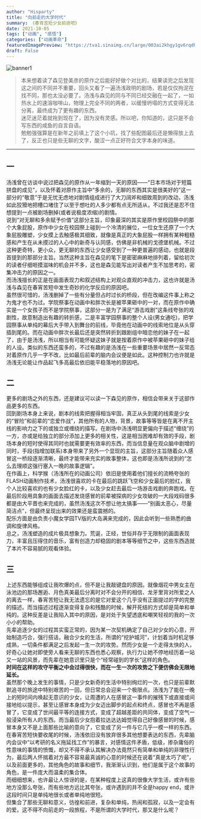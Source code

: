 ```yaml
---
author: "Hisparty"
title: "向前走的大学时代"
summary: 《春宵苦短少女前进吧》
date: 2021-10-05
tags: ["动画", "感悟"]
categories: ["动画革命"]
featuredImagePreview: "https://tva1.sinaimg.cn/large/003ai2khgy1gv6rqdhe2ig60go09dq6b02.gif"
draft: False
---
```


![banner1](https://tva1.sinaimg.cn/large/003ai2khgy1gv6qg5f6iqj60jw0b8weu02.jpg)

 >本来想着读了森见登美彦的原作之后能好好做个对比的，结果读完之后发现这之间的不同并不重要，回头又看了一遍汤浅政明的剧场，若是仅仅拘泥在找不同，那也太没必要了。汤浅与森见的同与不同已经交融在一起了，一如热水上的速溶咖啡山，物理上完全不同的两者，以缓慢坍塌的方式变得无法分离，最终成为了更有趣的东西。  
 >迷茫迷茫着就拖到现在了，因为没有灵感。所以吧，你知道的，这只是不会写东西的咸鱼的自言自语。  
 >勉勉强强算是在新年之前填上了这个小坑，找了些配图最后还是懒得放上去了，反正也只是些无聊的文字，酸涩一点正好符合文字本身的味道。

----------

## 一  
汤浅曾在访谈中说过把森见的原作从一年缩到一天的原因——“日本市场对于短篇拼盘的成见”，以及怀着对原作主旨中“多余的，无聊的东西其实是很美好的”这一部分的“敬意”于是无忧无虑地对剧情组成进行了大刀阔斧和细致周到的改动，汤浅如此狡猾地把槽口堵住了以至于想吐的人多少都有点无所适从，不过我还是忍不住想提到一点被剧场删掉(或者说极度浓缩)的剧情。  
说到“对无聊和多余赋予价值”这部分主旨，印象最深的其实是原作里校园祭中的那个大象屁股，原作中少女在校园祭上碰到一个冷清的展位，一位女生还原了一个大象屁股雕塑，少女摸上去触感极其细致，就像是真正的大象屁股一样拥有某种粗糙感和产生在从未摸过的人心中的新奇与认同感，仿佛是非机械的戈德堡机械。不过这种更奇特，更小众，更无聊的东西让少女感受到了一种更普遍的感动，也就是段首提到的那部分主旨。当然这种主旨在森见的笔下是密密麻麻地排列着，留给初次的读者仔细咂摸滋味的机会并不多，这也是森见能写出对读者产生不加思考的，密集冲击力的原因之一。  
而汤浅擅长的正是在画面表现力和叙述结构上对观众直观的冲击力，这也许就是汤浅与森见在春宵苦短中发生奇妙的化学反应的原因吧。  
虽然很可惜的，汤浅删掉了一些有分量但占时过长的桥段，但在改编这件事上称之为鬼才也不为过。学院祭事在动画中和胖次长是被苹果砸中的一对，而在原作中确实是一个女孩子而不是学院祭事，这部分一是为了满足“游击戏剧”这条线夸张的戏剧性，故意制造出有趣的转折感，二是丰富学园祭事的整个人设(男女通吃)，把学园祭事从单纯的幕后大手带入到舞台的前线，毕竟他在动画中的线索地位是从头穿插到尾的。而在动画中胖次长最后还是突然转折到跟剧组中暗恋他的妹子在一起了，由于是汤浅，所以相当有可能怀疑这妹子就是按着原作中被苹果砸中的妹子给的人设。类似的东西还蛮多的，不过有趣的是汤浅在一些重要场景中居然一反常态对着原作几乎一字不改，比如最后前辈的脑内会议便是如此。这种控制力也许就是汤浅无论能让作品起飞多高最后依旧能平稳落地的原因吧。

## 二  
更多的剧场之外的东西，还是建议可以读一下森见的原作，相信会带来关于这部作品更多的东西。  
回到剧场本身上来说，剧本的线索把握得相当牢固，真正从头到尾的线索是少女的“冒险”和前辈的“恋爱作战”，其他所有的人物，背景，故事等等皆是在离不开主线的影响力之下的或独立或缠绕的描写。在剧场中汤浅明显更偏向于描述“缠绕”的一方，亦或是给独立的部分添加上更多的相关性，这是相当困难却有效的手段，剧场本身的短时使得其同时也就需要更有效率的东西，而当信息量在观众脑中剧增的同时，手段(指增加联系)本身带来了另外一个显现的主旨，这部分主旨随着众人感冒这一桥段逐渐清晰，最终才能带来充实的故事整体，这也即是汤浅所说到的“怎么去理顺这强行塞入一晚的故事逻辑”。  
在作画上，科学猴（汤浅所在的动画公司）依旧是使用着他们擅长的流畅夸张的FLASH动画制作技术，汤浅很喜欢的卡在最后的跳跃飞空和少女最后的脸红，我个人比较喜欢的也有少女脸红的卡，以及少女赶去最后一场游击戏剧的奔跑戏。在最后阶段用具象的画面去描述发烧感冒的前辈被探病的少女攻破的一大段戏码很多都是由大平晋也来完成的，虽然汤浅这次不想让他太搞事——“别画太恶心，尽量简洁点”，但最终呈现出来的效果还是蛮震撼的。  
配乐方面是由负责小魔女学园TV版的大岛满来完成的，因此会听到一些熟悉的曲调和旋律风格。  
总之，汤浅塑造的成片极具想象力。荒诞，正经，世俗并存于无限制的画面表现力，丰富且压得住的音乐，富有创造力却稳固的剧本等等细节之中，这些东西造就了本片不容易腻的观看体验。

## 三  
上述东西能够组成让我吹爆的点，但不是让我敲键盘的原因。就像烟花中男女主在泳池边的那场邂逅、月色真美最后分离时对不会分开的相信、龙牙里背对所爱之人的离去一样，春宵苦短让我无法遗忘的是它对爱这个几乎没有正面提过的字的完整的描述。而当描述过程逐渐变得复杂和残酷的时候，解开死结的方式却是简单和单纯的。这种反差是让我陷入其中的原因，是对处于失望透底和嘲笑轻视的我的一次小小的帮助。  
先辈追逐少女的过程其实蛮正常的，因为某一次契机确定了自己对少女的心意，开始制造巧合，强行搭话，融合少女的生活，所谓的“挖护城河”，计划着当时机足够成熟，一切条件都满足之后发起一生一次的攻势。然而少女是一个走得太快的人，好奇心让她对即使旁人看来无聊的东西也悉心观察，执行力让她不停地经历着一站又一站的风景，而先辈在她意识里只是个“经常碰到的学长”这样的角色。  
**时间在这样的攻守平衡之中会过得很快，而在一生一次的攻势之下便仿佛会无限地延长。**  
虽然那个晚上发生的事情，只是少女新奇的生活中特别绚烂的一次，也只是前辈默默追寻的旅途中特别艰苦的一回，但日常总会迎来一个极限点。汤浅为了能在一晚上的短时间内唤起无意识的少女，让周遭的人在感冒这一事件的摧残下或直接或间接地给以提示，甚至让感冒本身成为少女迈出脚步的起点和终点，感冒也不再是感冒了，它变成了世间最平等的连接方式，变成了超越差距的共同体，变成了空气一般浸染所有人的东西。而当最后少女抱着拉达达达姆觉得自己好像感冒的时候，感冒本身又不是上面那些比喻的意向了，它变成了另一件与它几乎一模一样的东西。  
在春宵苦短快要收尾的时候，汤浅依旧没有放弃很多其他想要表达的东西，先辈脑内会议中“以考研的名义拖延找工作”的暴言，对感情这件矛盾，低级，掺杂庸俗的性意味的事情的愤慨，却又不得不承认其解决办法竟然只有简单和单纯的非理性行为，最后两人怀揣着对方最不容易最真诚的心意的时候还在说着“真是太巧了呢”，以及前面更多的，其他角色的故事和细节，我渐渐认识到，他们是属于这个故事的角色，是一件庞大而温柔的集合体。  
而细细想来，也许最让人惊讶的是，在某种程度上这真的很像大学生活，或许有些地方没那么夸张，而有些地方远比其夸张，或许遇到的并不全是happy end，或许这段时间只是单纯地很长或者单纯地很短。  
但集合了那些无聊和意义，彷徨和前进，复杂和单纯，热闹和孤寂，以及一定会有的爱。这不得不向前走的一段旅程，不是所谓的大学时代，那又是什么呢？

